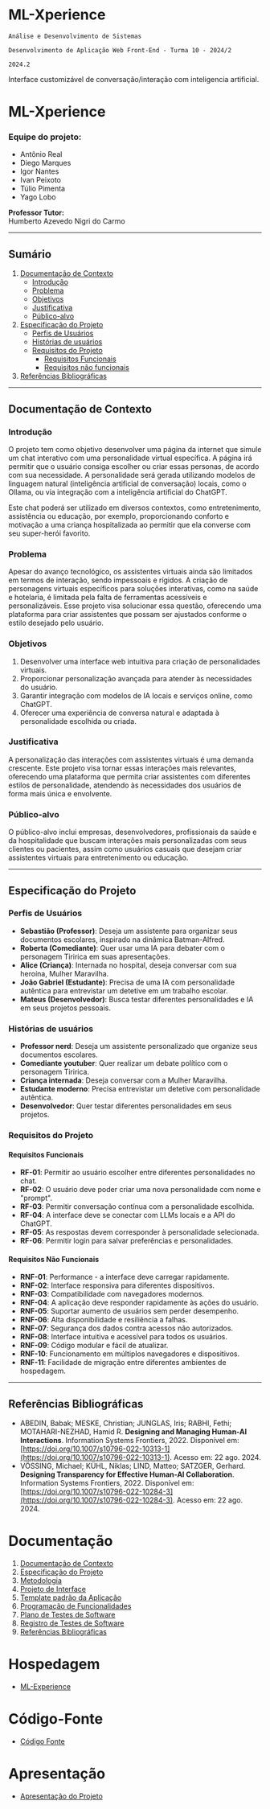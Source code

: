 # ML-Xperience

`Análise e Desenvolvimento de Sistemas`

`Desenvolvimento de Aplicação Web Front-End - Turma 10 - 2024/2`

`2024.2`

Interface customizável de conversação/interação com inteligencia artificial.

# ML-Xperience

### Equipe do projeto:
- Antônio Real
- Diego Marques
- Igor Nantes
- Ivan Peixoto
- Túlio Pimenta
- Yago Lobo

**Professor Tutor:**  
Humberto Azevedo Nigri do Carmo

---

## Sumário
1. [Documentação de Contexto](#documentação-de-contexto)
   - [Introdução](#introdução)
   - [Problema](#problema)
   - [Objetivos](#objetivos)
   - [Justificativa](#justificativa)
   - [Público-alvo](#público-alvo)
2. [Especificação do Projeto](#especificação-do-projeto)
   - [Perfis de Usuários](#perfis-de-usuários)
   - [Histórias de usuários](#histórias-de-usuários)
   - [Requisitos do Projeto](#requisitos-do-projeto)
     - [Requisitos Funcionais](#requisitos-funcionais)
     - [Requisitos não funcionais](#requisitos-não-funcionais)
3. [Referências Bibliográficas](#referências-bibliográficas)

---

## Documentação de Contexto

### Introdução
O projeto tem como objetivo desenvolver uma página da internet que simule um chat interativo com uma personalidade virtual específica. A página irá permitir que o usuário consiga escolher ou criar essas personas, de acordo com sua necessidade. A personalidade será gerada utilizando modelos de linguagem natural (inteligência artificial de conversação) locais, como o Ollama, ou via integração com a inteligência artificial do ChatGPT.

Este chat poderá ser utilizado em diversos contextos, como entretenimento, assistência ou educação, por exemplo, proporcionando conforto e motivação a uma criança hospitalizada ao permitir que ela converse com seu super-herói favorito.

### Problema
Apesar do avanço tecnológico, os assistentes virtuais ainda são limitados em termos de interação, sendo impessoais e rígidos. A criação de personagens virtuais específicos para soluções interativas, como na saúde e hotelaria, é limitada pela falta de ferramentas acessíveis e personalizáveis. Esse projeto visa solucionar essa questão, oferecendo uma plataforma para criar assistentes que possam ser ajustados conforme o estilo desejado pelo usuário.

### Objetivos
1. Desenvolver uma interface web intuitiva para criação de personalidades virtuais.
2. Proporcionar personalização avançada para atender às necessidades do usuário.
3. Garantir integração com modelos de IA locais e serviços online, como ChatGPT.
4. Oferecer uma experiência de conversa natural e adaptada à personalidade escolhida ou criada.

### Justificativa
A personalização das interações com assistentes virtuais é uma demanda crescente. Este projeto visa tornar essas interações mais relevantes, oferecendo uma plataforma que permita criar assistentes com diferentes estilos de personalidade, atendendo às necessidades dos usuários de forma mais única e envolvente.

### Público-alvo
O público-alvo inclui empresas, desenvolvedores, profissionais da saúde e da hospitalidade que buscam interações mais personalizadas com seus clientes ou pacientes, assim como usuários casuais que desejam criar assistentes virtuais para entretenimento ou educação.

---

## Especificação do Projeto

### Perfis de Usuários
- **Sebastião (Professor)**: Deseja um assistente para organizar seus documentos escolares, inspirado na dinâmica Batman-Alfred.
- **Roberta (Comediante)**: Quer usar uma IA para debater com o personagem Tiririca em suas apresentações.
- **Alice (Criança)**: Internada no hospital, deseja conversar com sua heroína, Mulher Maravilha.
- **João Gabriel (Estudante)**: Precisa de uma IA com personalidade autêntica para entrevistar um detetive em um trabalho escolar.
- **Mateus (Desenvolvedor)**: Busca testar diferentes personalidades e IA em seus projetos pessoais.

### Histórias de usuários
- **Professor nerd**: Deseja um assistente personalizado que organize seus documentos escolares.
- **Comediante youtuber**: Quer realizar um debate político com o personagem Tiririca.
- **Criança internada**: Deseja conversar com a Mulher Maravilha.
- **Estudante moderno**: Precisa entrevistar um detetive com personalidade autêntica.
- **Desenvolvedor**: Quer testar diferentes personalidades em seus projetos.

### Requisitos do Projeto

#### Requisitos Funcionais
- **RF-01**: Permitir ao usuário escolher entre diferentes personalidades no chat.
- **RF-02**: O usuário deve poder criar uma nova personalidade com nome e "prompt".
- **RF-03**: Permitir conversação contínua com a personalidade escolhida.
- **RF-04**: A interface deve se conectar com LLMs locais e a API do ChatGPT.
- **RF-05**: As respostas devem corresponder à personalidade selecionada.
- **RF-06**: Permitir login para salvar preferências e personalidades.

#### Requisitos Não Funcionais
- **RNF-01**: Performance - a interface deve carregar rapidamente.
- **RNF-02**: Interface responsiva para diferentes dispositivos.
- **RNF-03**: Compatibilidade com navegadores modernos.
- **RNF-04**: A aplicação deve responder rapidamente às ações do usuário.
- **RNF-05**: Suportar aumento de usuários sem perder desempenho.
- **RNF-06**: Alta disponibilidade e resiliência a falhas.
- **RNF-07**: Segurança dos dados contra acessos não autorizados.
- **RNF-08**: Interface intuitiva e acessível para todos os usuários.
- **RNF-09**: Código modular e fácil de atualizar.
- **RNF-10**: Funcionamento em múltiplos navegadores e dispositivos.
- **RNF-11**: Facilidade de migração entre diferentes ambientes de hospedagem.

---

## Referências Bibliográficas
- ABEDIN, Babak; MESKE, Christian; JUNGLAS, Iris; RABHI, Fethi; MOTAHARI-NEZHAD, Hamid R. **Designing and Managing Human-AI Interactions**. Information Systems Frontiers, 2022. Disponível em: [https://doi.org/10.1007/s10796-022-10313-1](https://doi.org/10.1007/s10796-022-10313-1). Acesso em: 22 ago. 2024.
- VÖSSING, Michael; KÜHL, Niklas; LIND, Matteo; SATZGER, Gerhard. **Designing Transparency for Effective Human-AI Collaboration**. Information Systems Frontiers, 2022. Disponível em: [https://doi.org/10.1007/s10796-022-10284-3](https://doi.org/10.1007/s10796-022-10284-3). Acesso em: 22 ago. 2024.


# Documentação

<ol>
<li><a href="documentos/01-Documentação de Contexto.md"> Documentação de Contexto</a></li>
<li><a href="documentos/02-Especificação do Projeto.md"> Especificação do Projeto</a></li>
<li><a href="documentos/03-Metodologia.md"> Metodologia</a></li>
<li><a href="documentos/04-Projeto de Interface.md"> Projeto de Interface</a></li>
<li><a href="documentos/05-Template padrão da Aplicação.md"> Template padrão da Aplicação</a></li>
<li><a href="documentos/06-Programação de Funcionalidades.md"> Programação de Funcionalidades</a></li>
<li><a href="documentos/07-Plano de Testes de Software.md"> Plano de Testes de Software</a></li>
<li><a href="documentos/08-Registro de Testes de Software.md"> Registro de Testes de Software</a></li>
<li><a href="documentos/09-Referências.md"> Referências Bibliográficas</a></li>
</ol>

# Hospedagem

* [ML-Experience](https://icei-puc-minas-pmv-ads.github.io/pmv-ads-2024-2-e1-proj-web-t10-pmv-ads-2024-2-proj-ml-experience/codigo-fonte/src/) 

# Código-Fonte

* <a href="codigo-fonte/README.md">Código Fonte</a>

# Apresentação

* <a href="apresentacao/README.md">Apresentação do Projeto</a>
